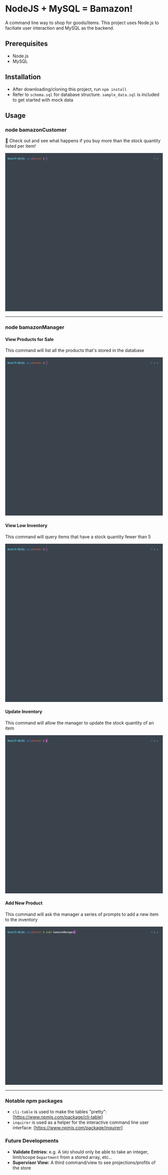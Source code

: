 # NodeJS + MySQL = Bamazon!
A command line way to shop for goods/items. This project uses Node.js to faciliate user interaction and MySQL as the backend.

## Prerequisites
- Node.js
- MySQL

## Installation
- After downloading/cloning this project, run `npm install`
- Refer to `schema.sql` for database structure. `sample_data.sql` is included to get started with mock data

## Usage
### node bamazonCustomer
🤔 Check out and see what happens if you buy more than the stock quantity listed per item!

![](bamazonCustomer-demo.gif)

***
### node bamazonManager

#### View Products for Sale
This command will list all the products that's stored in the database

![](bamazonManager-demo-1.gif)

#### View Low Inventory
This command will query items that have a stock quantity fewer than 5

![](bamazonManager-demo-2.gif)

#### Update Inventory 
This command will allow the manager to update the stock quantity of an item

![](bamazonManager-demo-3.gif)

#### Add New Product
This command will ask the manager a series of prompts to add a new item to the inventory

![](bamazonManager-demo-4.gif)

***
### Notable npm packages
- `cli-table` is used to make the tables "pretty": [https://www.npmjs.com/package/cli-table]
- `inquirer` is used as a helper for the interactive command line user interface: [https://www.npmjs.com/package/inquirer]

### Future Developments
- __Validate Entries:__ e.g. A `SKU` should only be able to take an integer, limit/scope `Department` from a stored array, etc...
- __Supervisor View:__ A third command/view to see projections/profits of the store